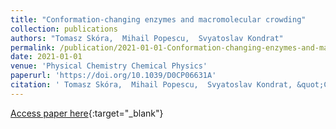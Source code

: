 ```yaml
---
title: "Conformation-changing enzymes and macromolecular crowding"
collection: publications
authors: "Tomasz Skóra,  Mihail Popescu,  Svyatoslav Kondrat"
permalink: /publication/2021-01-01-Conformation-changing-enzymes-and-macromolecular-crowding
date: 2021-01-01
venue: 'Physical Chemistry Chemical Physics'
paperurl: 'https://doi.org/10.1039/D0CP06631A'
citation: ' Tomasz Skóra,  Mihail Popescu,  Svyatoslav Kondrat, &quot;Conformation-changing enzymes and macromolecular crowding.&quot; Physical Chemistry Chemical Physics, 2021.'
---
```

[Access paper here](https://doi.org/10.1039/D0CP06631A){:target="_blank"}
